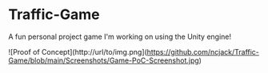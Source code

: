 # Traffic-Game

A fun personal project game I'm working on using the Unity engine!

![Proof of Concept](http://url/to/img.png](https://github.com/ncjack/Traffic-Game/blob/main/Screenshots/Game-PoC-Screenshot.jpg)
